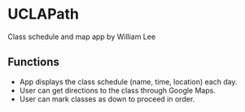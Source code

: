 # UCLAPath
Class schedule and map app by William Lee
## Functions
* App displays the class schedule (name, time, location) each day.
* User can get directions to the class through Google Maps.
* User can mark classes as down to proceed in order.
